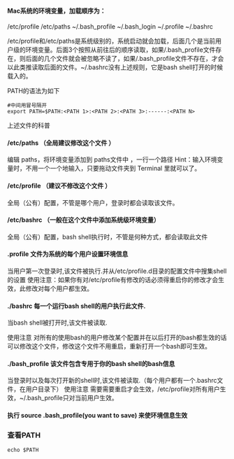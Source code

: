 #### Mac系统的环境变量，加载顺序为：
/etc/profile /etc/paths ~/.bash_profile ~/.bash_login ~/.profile ~/.bashrc


/etc/profile和/etc/paths是系统级别的，系统启动就会加载，后面几个是当前用户级的环境变量。后面3个按照从前往后的顺序读取，如果/.bash_profile文件存在，则后面的几个文件就会被忽略不读了，如果/.bash_profile文件不存在，才会以此类推读取后面的文件。~/.bashrc没有上述规则，它是bash shell打开的时候载入的。


PATH的语法为如下
```
#中间用冒号隔开
export PATH=$PATH:<PATH 1>:<PATH 2>:<PATH 3>:------:<PATH N>
```


上述文件的科普
#### /etc/paths （全局建议修改这个文件 ）
编辑 paths，将环境变量添加到 paths文件中 ，一行一个路径
Hint：输入环境变量时，不用一个一个地输入，只要拖动文件夹到 Terminal 里就可以了。

#### /etc/profile （建议不修改这个文件 ）
全局（公有）配置，不管是哪个用户，登录时都会读取该文件。

#### /etc/bashrc （一般在这个文件中添加系统级环境变量）
全局（公有）配置，bash shell执行时，不管是何种方式，都会读取此文件

#### .profile 文件为系统的每个用户设置环境信息
当用户第一次登录时,该文件被执行.并从/etc/profile.d目录的配置文件中搜集shell的设置
使用注意：如果你有对/etc/profile有修改的话必须得重启你的修改才会生效，此修改对每个用户都生效。

#### ./bashrc 每一个运行bash shell的用户执行此文件.
当bash shell被打开时,该文件被读取.

使用注意 对所有的使用bash的用户修改某个配置并在以后打开的bash都生效的话可以修改这个文件，修改这个文件不用重启，重新打开一个bash即可生效。





#### ./bash_profile 该文件包含专用于你的bash shell的bash信息
当登录时以及每次打开新的shell时,该文件被读取.（每个用户都有一个.bashrc文件，在用户目录下）
使用注意 需要需要重启才会生效，/etc/profile对所有用户生效，~/.bash_profile只对当前用户生效。



#### 执行 source .bash_profile(you want to save) 来使环境信息生效



### 查看PATH

```
echo $PATH
```